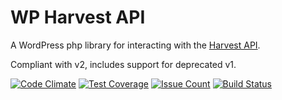 # WP Harvest API

A WordPress php library for interacting with the [Harvest API](https://help.getharvest.com/api-v2/).

Compliant with v2, includes support for deprecated v1.

[![Code Climate](https://codeclimate.com/github/wp-api-libraries/wp-harvest-api/badges/gpa.svg)](https://codeclimate.com/github/wp-api-libraries/wp-harvest-api)
[![Test Coverage](https://codeclimate.com/github/wp-api-libraries/wp-harvest-api/badges/coverage.svg)](https://codeclimate.com/github/wp-api-libraries/wp-harvest-api/coverage)
[![Issue Count](https://codeclimate.com/github/wp-api-libraries/wp-harvest-api/badges/issue_count.svg)](https://codeclimate.com/github/wp-api-libraries/wp-harvest-api)
[![Build Status](https://travis-ci.org/wp-api-libraries/wp-harvest-api.svg?branch=master)](https://travis-ci.org/wp-api-libraries/wp-harvest-api)
